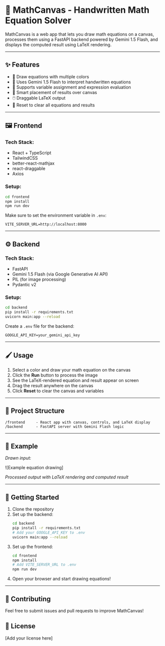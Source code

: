# 🧮 MathCanvas - Handwritten Math Equation Solver

MathCanvas is a web app that lets you draw math equations on a canvas, processes them using a FastAPI backend powered by Gemini 1.5 Flash, and displays the computed result using LaTeX rendering.

---

## ✨ Features

- 🎨 Draw equations with multiple colors
- 🧠 Uses Gemini 1.5 Flash to interpret handwritten equations
- 🧮 Supports variable assignment and expression evaluation
- 📐 Smart placement of results over canvas
- 🖱️ Draggable LaTeX output
- 🔁 Reset to clear all equations and results

---

## 🖼️ Frontend

### Tech Stack:
- React + TypeScript
- TailwindCSS
- better-react-mathjax
- react-draggable
- Axios

### Setup:
```bash
cd frontend
npm install
npm run dev
```

Make sure to set the environment variable in `.env`:
```env
VITE_SERVER_URL=http://localhost:8000
```

---

## ⚙️ Backend

### Tech Stack:
- FastAPI
- Gemini 1.5 Flash (via Google Generative AI API)
- PIL (for image processing)
- Pydantic v2

### Setup:
```bash
cd backend
pip install -r requirements.txt
uvicorn main:app --reload
```

Create a `.env` file for the backend:
```env
GOOGLE_API_KEY=your_gemini_api_key
```

---

## 🖌️ Usage

1. Select a color and draw your math equation on the canvas
2. Click the **Run** button to process the image
3. See the LaTeX-rendered equation and result appear on screen
4. Drag the result anywhere on the canvas
5. Click **Reset** to clear the canvas and variables

---

## 📁 Project Structure

```
/frontend     - React app with canvas, controls, and LaTeX display
/backend      - FastAPI server with Gemini Flash logic
```

---

## 📸 Example

*Drawn input:*

![Example equation drawing]

*Processed output with LaTeX rendering and computed result*

---

## 🚀 Getting Started

1. Clone the repository
2. Set up the backend:
   ```bash
   cd backend
   pip install -r requirements.txt
   # Add your GOOGLE_API_KEY to .env
   uvicorn main:app --reload
   ```
3. Set up the frontend:
   ```bash
   cd frontend
   npm install
   # Add VITE_SERVER_URL to .env
   npm run dev
   ```
4. Open your browser and start drawing equations!

---

## 🤝 Contributing

Feel free to submit issues and pull requests to improve MathCanvas!

## 📄 License

[Add your license here]
